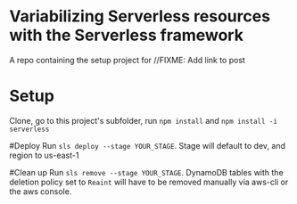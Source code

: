 # Variabilizing Serverless resources with the Serverless framework

A repo containing the setup project for //FIXME: Add link to post

# Setup
Clone, go to this project's subfolder, run `npm install` and `npm install -i serverless`

#Deploy
Run `sls deploy --stage YOUR_STAGE`. Stage will default to dev, and region to us-east-1

#Clean up
Run `sls remove --stage YOUR_STAGE`. DynamoDB tables with the deletion policy set to `Reaint` will have to be removed manually via aws-cli or the aws console.
